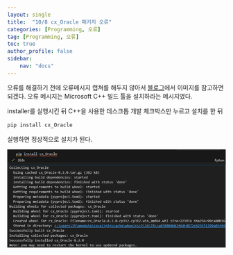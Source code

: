 ```yaml
---
layout: single
title:  "10/8 cx_Oracle 패키지 오류"
categories: [Programming, 오류]
tag: [Programming, 오류]
toc: true
author_profile: false
sidebar:
    nav: "docs"
---
```


 오류를 해결하기 전에 오류메시지 캡쳐를 해두지 않아서 [블로그](https://m.blog.naver.com/joonee14/223306460176)에서 이미지를 참고하면 되겠다. 오류 메시지는 Microsoft C++ 빌드 툴을 설치하라는 메시지였다.

installer를 실행시킨 뒤 C++을 사용한 데스크톱 개발 체크박스만 누르고 설치를 한 뒤 

```cmd
pip install cx_Oracle
```

실행하면 정상적으로 설치가 된다.



![image-20241010112534779](../images/2024-10-08-cxOracle/image-20241010112534779.png)
